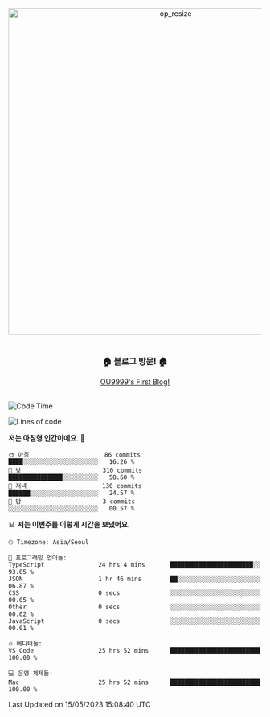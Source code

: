 
<div align=center>
	<img width="650" alt="op_resize" src="https://user-images.githubusercontent.com/113419018/231088010-e65212ff-48c4-480d-bf25-7427638b6e93.png">
</div>
<br>
<div align=center>
	<h3>🏠 블로그 방문! 🏠</h3>
	<a href="https://ou9999-next-js-blog.vercel.app/">OU9999's First Blog!</a>
</div>

<br>

<!--START_SECTION:waka-->
![Code Time](http://img.shields.io/badge/Code%20Time-413%20hrs%2055%20mins-blue)

![Lines of code](https://img.shields.io/badge/%EC%A0%80%EB%8A%94%20%EC%97%AC%ED%83%9C%EA%B9%8C%EC%A7%80%20-1.8%20million%20%EC%A4%84%EC%9D%98%20%EC%BD%94%EB%93%9C%EB%A5%BC%20%EC%9E%91%EC%84%B1%ED%96%88%EC%96%B4%EC%9A%94.-blue)

**저는 아침형 인간이에요. 🐤** 

```text
🌞 아침                     86 commits          ████░░░░░░░░░░░░░░░░░░░░░   16.26 % 
🌆 낮　                     310 commits         ███████████████░░░░░░░░░░   58.60 % 
🌃 저녁                     130 commits         ██████░░░░░░░░░░░░░░░░░░░   24.57 % 
🌙 밤　                     3 commits           ░░░░░░░░░░░░░░░░░░░░░░░░░   00.57 % 
```


📊 **저는 이번주를 이렇게 시간을 보냈어요.** 

```text
🕑︎ Timezone: Asia/Seoul

💬 프로그래밍 언어들: 
TypeScript               24 hrs 4 mins       ███████████████████████░░   93.05 % 
JSON                     1 hr 46 mins        ██░░░░░░░░░░░░░░░░░░░░░░░   06.87 % 
CSS                      0 secs              ░░░░░░░░░░░░░░░░░░░░░░░░░   00.05 % 
Other                    0 secs              ░░░░░░░░░░░░░░░░░░░░░░░░░   00.02 % 
JavaScript               0 secs              ░░░░░░░░░░░░░░░░░░░░░░░░░   00.01 % 

🔥 에디터들: 
VS Code                  25 hrs 52 mins      █████████████████████████   100.00 % 

💻 운영 체제들: 
Mac                      25 hrs 52 mins      █████████████████████████   100.00 % 
```


 Last Updated on 15/05/2023 15:08:40 UTC
<!--END_SECTION:waka-->

